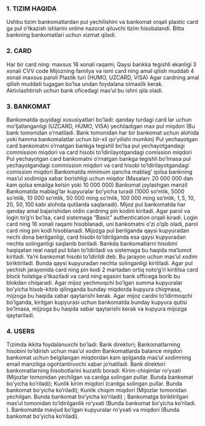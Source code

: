 ### 1. TIZIM HAQIDA
Ushbu tizim bankomatlardan pul yechilishini va bankomat orqali plastic card ga pul o’tkazish ishlarini online nazorat qiluvchi tizim hisobalandi. Bitta bankning bankomatlari uchun xizmat qiladi.
<br />
### 2. CARD
Har bir card ning:
maxsus 16 xonali raqami;
Qaysi bankka tegishli ekanligi
3 xonali CVV code
Mijozning familya va ismi
card ning amal qilish muddati
4 xonali maxsus paroli
Plastik turi (HUMO, UZCARD, VISA)
Agar cardning amal qilish muddati tugagan bo’lsa undan foydalana olmaslik kerak. Aktivlashtirish uchun bank oficedagi mas’ul bu ishni qila oladi.
<br />
### 3. BANKOMAT
Bankomatda quyidagi xususiyatlari bo’ladi:
qanday turdagi card lar uchun mo’ljallanganligi (UZCARD, HUMO, VISA)
yechiladigan max pul miqdori (Bu bank tomonidan o’rnatiladi. Bank tomonidan har bir bankomat uchun alohida yoki hamma bankomalatlar uchun bir-xil qo’yilishi mumkin)
Pul yechayotgan card bankomatni o’rnatgan bankga tegishli bo’lsa pul yechayotgandagi commission miqdori va card hisobi to’ldirilayotgandagi comission miqdori
Pul yechayotgan card bankomatni o’rnatgan bankga tegishli bo’lmasa pul yechayotgandagi commission miqdori va card hisobi to’ldirilayotgandagi comission miqdori
Bankomatda minimum qancha mablag’ qolsa bankning mas’ul xodimiga xabar borishligi uchun miqdor (Masalan: 20 000 000 dan kam qolsa emailga kelsin yoki 10 000 000)
Bankomat joylashgan manzil
Bankomatda mablag’lar kupyuralar bo’yicha turadi (1000 so’mlik, 5000 so’mlik, 10 000 so’mlik, 50 000 ming so’mlik, 100 000 ming so’mlik, 1$, 5$, 10$, 20$, 50$,100$  kabi alohida qutilarda saqlanadi).
Mijoz pul bankomatda har qanday amal bajarishidan oldin cardning pin kodini kiritadi. Agar parol va login to’g’ri bo’lsa, card sistemaga “Basic” authentication orqali kiradi. Login card ning 16 xonali raqami hisoblanadi, uni bankomatni o’zi o’qib oladi, parol card ning pin kodi hisoblanadi.
Mijozga pul berilganda qaysi kupyuradan nechi dona berilganligi, card hisobi to’ldirilganda esa qaysi kupyuradan nechta solinganligi saqlanib boriladi.
Bankda bankomatlarni hisobini haqiqatan real naqd pul bilan to’ldiriladi va sistemaga bu haqida ma’lumot kiritadi. Ya’ni bankomat hisobi to’ldirildi deb. Bu jarayon uchun mas’ul xodim biriktiriladi. Bunda qaysi kupyuradan nechta solinganligi kiritiladi.
Agar pul yechish jarayonida card ning pin kodi 2 martadan ortiq noto’g’ri kiritilsa card block holatiga o’tkaziladi va card ning egasini bank officega borib bu blokdan chiqaradi.
Agar mijoz yechmoqchi bo’lgan summa kupyuralar bo’yicha hisob-kitob qilinganda bunday miqdorda kupyura chiqmasa, mijzoga bu haqida xabar qaytarishi kerak.
Agar mijoz cardni to’ldirmoqchi bo’lganda, kiritgan kupyurasi uchun bankomatda bunday kupyura qutisi bo’lmasa, mijzoga bu haqida xabar qaytarishi kerak va kupyura mijozga qaytariladi.
### 4. USERS
Tizimda ikkita foydalanuvchi bo’ladi:
Bank direktori;
Bankomatlarning hisobini to’ldirish uchun mas’ul xodim
Bankomatlarda balance miqdori bankomat uchun belgilangan miqdordan kam qolganda mas’ul xodimning email manziliga ogohlantiruvchi xabar jo’natiladi.
Bank direktori bankomatlarning hisobotlarini kuzatib boradi:
Kirim-chiqimlar ro’yxati (Mijozlar tomonidan yechilgan va cardga solingan pullar. Bunda bankomat bo’yicha ko’riladi);
Kunlik kirim miqdori (cardga solingan pullar. Bunda bankomat bo’yicha ko’riladi);
Kunlik chiqim miqdori (Mijozlar tomonidan yechilgan. Bunda bankomat bo’yicha ko’riladi) ;
Bankomatga biriktirilgan mas’ul tomonidan to’ldirilganlik ro’yxati (Bunda bankomat bo’yicha ko’riladi. ).
Bankomatda mavjud bo’lgan kupyuralar ro’yxati va miqdori (Bunda bankomat bo’yicha ko’riladi).
